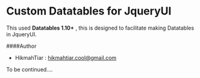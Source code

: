 **Custom Datatables for JqueryUI**
=========================


This used **Datatables 1.10+** , this is designed to facilitate making Datatables in JqueryUI.


####Author

 - HikmahTiar  : <hikmahtiar.cool@gmail.com>

To be continued....